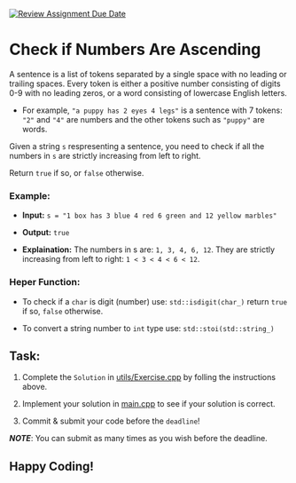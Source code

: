 [![Review Assignment Due Date](https://classroom.github.com/assets/deadline-readme-button-22041afd0340ce965d47ae6ef1cefeee28c7c493a6346c4f15d667ab976d596c.svg)](https://classroom.github.com/a/TapTWgPJ)
# Check if Numbers Are Ascending
A sentence is a list of tokens separated by a single space with no leading or trailing spaces. Every token is either a positive number consisting of digits 0-9 with no leading zeros, or a word consisting of lowercase English letters.

- For example, `"a puppy has 2 eyes 4 legs"` is a sentence with 7 tokens: `"2"` and `"4"` are numbers and the other tokens such as `"puppy"` are words.

Given a string `s` respresenting a sentence, you need to check if all the numbers in `s` are strictly increasing from left to right.

Return `true` if so, or `false` otherwise.

### Example:
- **Input:**  `s = "1 box has 3 blue 4 red 6 green and 12 yellow marbles"`

- **Output:** `true`
- **Explaination:** The numbers in s are: `1, 3, 4, 6, 12`. They are strictly increasing from left to right: `1 < 3 < 4 < 6 < 12`.

### Heper Function:
- To check if a `char` is digit (number) use: `std::isdigit(char_)` return `true` if so, `false` otherwise.

- To convert a string number to `int` type use: `std::stoi(std::string_)`

## Task:
1. Complete the `Solution` in [utils/Exercise.cpp](utils/Exercise.hpp) by folling the instructions above.

2. Implement your solution in [main.cpp](main.cpp) to see if your solution is correct.

3. Commit & submit your code before the `deadline`!

***NOTE***: You can submit as many times as you wish before the deadline.

## Happy Coding!